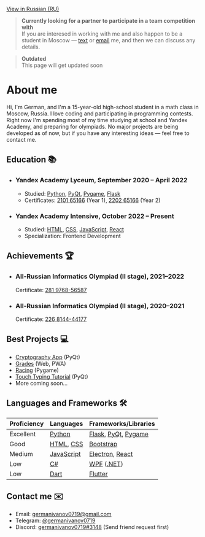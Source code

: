 [View in Russian (RU)](README-RU.md)

> **Currently looking for a partner to participate in a team competition with** <br/>
> If you are interesed in working with me and also happen to be a student in Moscow — [text](https://t.me/germanivanov0719) or [email](germanivanov0719@gmail.com) me, and then we can discuss any details.

> **Outdated** <br/>
> This page will get updated soon

# About me

Hi, I'm German, and I'm a 15-year-old high-school student in a math class in Moscow, Russia. I love coding and participating in programming contests. Right now I'm spending most of my time studying at school and Yandex Academy, and preparing for olympiads. No major projects are being developed as of now, but if you have any interesting ideas — feel free to contact me.

## Education :books:

- ### Yandex Academy Lyceum, September 2020 – April 2022

  - Studied: [Python], [PyQt], [Pygame], [Flask]
  - Certificates: [2101 65166](certificates/YL1-original.jpeg) (Year 1), [2202 65166](certificates/YL2-original.jpeg) (Year 2)

- ### Yandex Academy Intensive, October 2022 – Present

  - Studied: [HTML], [CSS], [JavaScript], [React]
  - Specialization: Frontend Development

## Achievements :trophy:

- ### All-Russian Informatics Olympiad (II stage), 2021–2022
  Certificate: [281 9768-56587](certificates/VsOSh8th.pdf)
- ### All-Russian Informatics Olympiad (II stage), 2020–2021
  Certificate: [226 8144-44177](certificates/VsOSh7th.pdf)

## Best Projects :computer:

- [Cryptography App](https://github.com/germanivanov0719/Cryptography) (PyQt)
- [Grades](https://github.com/germanivanov0719/grades) (Web, PWA)
- [Racing](https://github.com/germanivanov0719/Racing) (Pygame)
- [Touch Typing Tutorial](https://github.com/germanivanov0719/touch-typing-tutorial) (PyQt)
- More coming soon…

## Languages and Frameworks :hammer_and_wrench:

| Proficiency | Languages     | Frameworks/Libraries      |
| ----------- | ------------- | ------------------------- |
| Excellent   | [Python]      | [Flask], [PyQt], [Pygame] |
| Good        | [HTML], [CSS] | [Bootstrap]               |
| Medium      | [JavaScript]  | [Electron], [React]       |
| Low         | [C#]          | [WPF] ([.NET])            |
| Low         | [Dart]        | [Flutter]                 |

[python]: https://www.python.org "Python"
[flask]: https://flask.palletsprojects.com/ "Flask"
[pyqt]: https://doc.qt.io/qtforpython/ "PyQt"
[pygame]: https://www.pygame.org/ "Pygame"
[html]: https://developer.mozilla.org/en-US/docs/Web/HTML "HTML"
[css]: https://developer.mozilla.org/en-US/docs/Web/CSS "CSS"
[bootstrap]: https://getbootstrap.com/ "Bootstrap"
[javascript]: https://developer.mozilla.org/en-US/docs/Web/JavaScript "JavaScript"
[electron]: https://www.electronjs.org "Electron"
[c#]: https://docs.microsoft.com/en-us/dotnet/csharp/ "C#"
[wpf]: https://docs.microsoft.com/en-us/visualstudio/designers/getting-started-with-wpf "WPF"
[.net]: https://dotnet.microsoft.com/en-us/ ".NET"
[dart]: https://dart.dev "Dart"
[flutter]: https://flutter.dev "Flutter"
[react]: https://reactjs.org/ "React"

## Contact me :envelope:

- Email: germanivanov0719@gmail.com
- Telegram: [@germanivanov0719](https://t.me/germanivanov0719)
- Discord: [germanivanov0719#3148](https://discord.com/users/germanivanov0719#3148) (Send friend request first)

<head>
<meta name="google-site-verification" content="QPJ2nouPv-S9A8-SgnIWGGJjMwo6TAL0WURUlQeGXEQ" />
</head>
